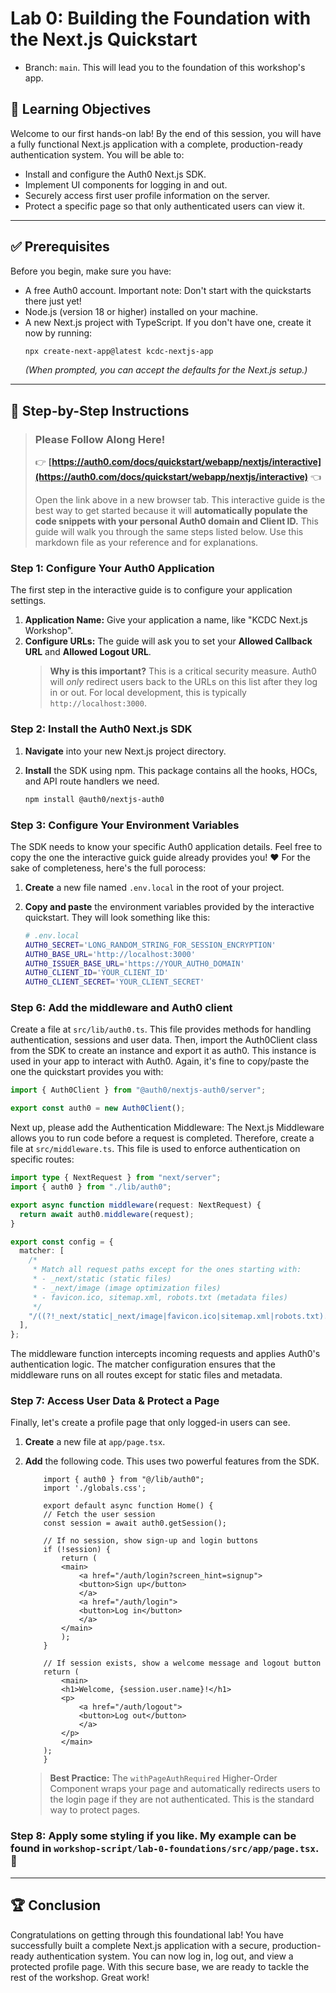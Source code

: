 # Lab 0: Building the Foundation with the Next.js Quickstart

* Branch: `main`. This will lead you to the foundation of this workshop's app.

## 🎯 Learning Objectives

Welcome to our first hands-on lab\! By the end of this session, you will have a fully functional Next.js application with a complete, production-ready authentication system. You will be able to:

  - Install and configure the Auth0 Next.js SDK.
  - Implement UI components for logging in and out.
  - Securely access first user profile information on the server.
  - Protect a specific page so that only authenticated users can view it.

-----

## ✅ Prerequisites

Before you begin, make sure you have:

  - A free Auth0 account. Important note: Don't start with the quickstarts there just yet!
  - Node.js (version 18 or higher) installed on your machine.
  - A new Next.js project with TypeScript. If you don't have one, create it now by running:
    ```bash
    npx create-next-app@latest kcdc-nextjs-app
    ```
    *(When prompted, you can accept the defaults for the Next.js setup.)*

-----

## 🚀 Step-by-Step Instructions

> ### **Please Follow Along Here!**
>
> 👉 **[https://auth0.com/docs/quickstart/webapp/nextjs/interactive](https://auth0.com/docs/quickstart/webapp/nextjs/interactive)** 👈
>
> Open the link above in a new browser tab. This interactive guide is the best way to get started because it will **automatically populate the code snippets with your personal Auth0 domain and Client ID.** This guide will walk you through the same steps listed below. Use this markdown file as your reference and for explanations.

### Step 1: Configure Your Auth0 Application

The first step in the interactive guide is to configure your application settings.

1.  **Application Name:** Give your application a name, like "KCDC Next.js Workshop".
2.  **Configure URLs:** The guide will ask you to set your **Allowed Callback URL** and **Allowed Logout URL**.
    > **Why is this important?** This is a critical security measure. Auth0 will *only* redirect users back to the URLs on this list after they log in or out. For local development, this is typically `http://localhost:3000`.

### Step 2: Install the Auth0 Next.js SDK

1.  **Navigate** into your new Next.js project directory.

2.  **Install** the SDK using npm. This package contains all the hooks, HOCs, and API route handlers we need.

    ```bash
    npm install @auth0/nextjs-auth0
    ```

### Step 3: Configure Your Environment Variables

The SDK needs to know your specific Auth0 application details. Feel free to copy the one the interactive guick guide already provides you! ❤️ For the sake of completeness, here's the full porocess:

1.  **Create** a new file named `.env.local` in the root of your project.

2.  **Copy and paste** the environment variables provided by the interactive quickstart. They will look something like this:

    ```bash
    # .env.local
    AUTH0_SECRET='LONG_RANDOM_STRING_FOR_SESSION_ENCRYPTION'
    AUTH0_BASE_URL='http://localhost:3000'
    AUTH0_ISSUER_BASE_URL='https://YOUR_AUTH0_DOMAIN'
    AUTH0_CLIENT_ID='YOUR_CLIENT_ID'
    AUTH0_CLIENT_SECRET='YOUR_CLIENT_SECRET'
    ```

### Step 6: Add the middleware and Auth0 client

Create a file at `src/lib/auth0.ts`. This file provides methods for handling authentication, sessions and user data. Then, import the Auth0Client class from the SDK to create an instance and export it as auth0. This instance is used in your app to interact with Auth0. Again, it's fine to copy/paste the one the quickstart provides you with:

```ts
import { Auth0Client } from "@auth0/nextjs-auth0/server";

export const auth0 = new Auth0Client();
```

Next up, please add the Authentication Middleware: The Next.js Middleware allows you to run code before a request is completed. Therefore, create a file at `src/middleware.ts`. This file is used to enforce authentication on specific routes:

```ts
import type { NextRequest } from "next/server";
import { auth0 } from "./lib/auth0";

export async function middleware(request: NextRequest) {
  return await auth0.middleware(request);
}

export const config = {
  matcher: [
    /*
     * Match all request paths except for the ones starting with:
     * - _next/static (static files)
     * - _next/image (image optimization files)
     * - favicon.ico, sitemap.xml, robots.txt (metadata files)
     */
    "/((?!_next/static|_next/image|favicon.ico|sitemap.xml|robots.txt).*)",
  ],
};
```

The middleware function intercepts incoming requests and applies Auth0's authentication logic. The matcher configuration ensures that the middleware runs on all routes except for static files and metadata.

### Step 7: Access User Data & Protect a Page

Finally, let's create a profile page that only logged-in users can see.

1.  **Create** a new file at `app/page.tsx`.

2.  **Add** the following code. This uses two powerful features from the SDK.

    ```tsx
        import { auth0 } from "@/lib/auth0";
        import './globals.css';

        export default async function Home() {
        // Fetch the user session
        const session = await auth0.getSession();

        // If no session, show sign-up and login buttons
        if (!session) {
            return (
            <main>
                <a href="/auth/login?screen_hint=signup">
                <button>Sign up</button>
                </a>
                <a href="/auth/login">
                <button>Log in</button>
                </a>
            </main>
            );
        }

        // If session exists, show a welcome message and logout button
        return (
            <main>
            <h1>Welcome, {session.user.name}!</h1>
            <p>
                <a href="/auth/logout">
                <button>Log out</button>
                </a>
            </p>
            </main>
        );
        }
    ```

    > **Best Practice:** The `withPageAuthRequired` Higher-Order Component wraps your page and automatically redirects users to the login page if they are not authenticated. This is the standard way to protect pages.

### Step 8: Apply some styling if you like. My example can be found in `workshop-script/lab-0-foundations/src/app/page.tsx`. 🎨

-----

## 🏆 Conclusion

Congratulations on getting through this foundational lab! You have successfully built a complete Next.js application with a secure, production-ready authentication system. You can now log in, log out, and view a protected profile page. With this secure base, we are ready to tackle the rest of the workshop. Great work!